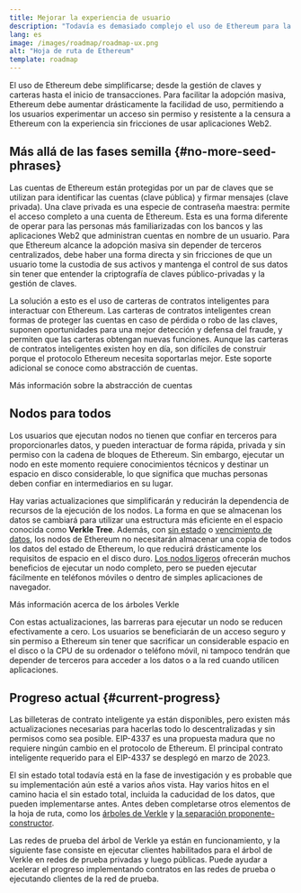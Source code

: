 ```yaml
---
title: Mejorar la experiencia de usuario
description: "Todavía es demasiado complejo el uso de Ethereum para la mayoría de las personas. Para fomentar la adopción masiva, Ethereum debe reducir drásticamente sus barreras de entrada: los usuarios deben obtener los beneficios del acceso descentralizado, sin permiso y resistente a la censura a Ethereum, pero debe ser tan sencillo como usar una aplicación Web2 tradicional."
lang: es
image: /images/roadmap/roadmap-ux.png
alt: "Hoja de ruta de Ethereum"
template: roadmap
---
```


El uso de Ethereum debe simplificarse; desde la gestión de claves y carteras hasta el inicio de transacciones. Para facilitar la adopción masiva, Ethereum debe aumentar drásticamente la facilidad de uso, permitiendo a los usuarios experimentar un acceso sin permiso y resistente a la censura a Ethereum con la experiencia sin fricciones de usar aplicaciones Web2.

## Más allá de las fases semilla {#no-more-seed-phrases}

Las cuentas de Ethereum están protegidas por un par de claves que se utilizan para identificar las cuentas (clave pública) y firmar mensajes (clave privada). Una clave privada es una especie de contraseña maestra: permite el acceso completo a una cuenta de Ethereum. Esta es una forma diferente de operar para las personas más familiarizadas con los bancos y las aplicaciones Web2 que administran cuentas en nombre de un usuario. Para que Ethereum alcance la adopción masiva sin depender de terceros centralizados, debe haber una forma directa y sin fricciones de que un usuario tome la custodia de sus activos y mantenga el control de sus datos sin tener que entender la criptografía de claves público-privadas y la gestión de claves.

La solución a esto es el uso de carteras de contratos inteligentes para interactuar con Ethereum. Las carteras de contratos inteligentes crean formas de proteger las cuentas en caso de pérdida o robo de las claves, suponen oportunidades para una mejor detección y defensa del fraude, y permiten que las carteras obtengan nuevas funciones. Aunque las carteras de contratos inteligentes existen hoy en día, son difíciles de construir porque el protocolo Ethereum necesita soportarlas mejor. Este soporte adicional se conoce como abstracción de cuentas.

<ButtonLink variant="outline-color" to="/roadmap/account-abstraction/">Más información sobre la abstracción de cuentas</ButtonLink>

## Nodos para todos

Los usuarios que ejecutan nodos no tienen que confiar en terceros para proporcionarles datos, y pueden interactuar de forma rápida, privada y sin permiso con la cadena de bloques de Ethereum. Sin embargo, ejecutar un nodo en este momento requiere conocimientos técnicos y destinar un espacio en disco considerable, lo que significa que muchas personas deben confiar en intermediarios en su lugar.

Hay varias actualizaciones que simplificarán y reducirán la dependencia de recursos de la ejecución de los nodos. La forma en que se almacenan los datos se cambiará para utilizar una estructura más eficiente en el espacio conocida como **Verkle Tree**. Además, con [sin estado](/roadmap/statelessness) o [vencimiento de datos](/roadmap/statelessness/#data-expiry), los nodos de Ethereum no necesitarán almacenar una copia de todos los datos del estado de Ethereum, lo que reducirá drásticamente los requisitos de espacio en el disco duro. [Los nodos ligeros](/developers/docs/nodes-and-clients/light-clients/) ofrecerán muchos beneficios de ejecutar un nodo completo, pero se pueden ejecutar fácilmente en teléfonos móviles o dentro de simples aplicaciones de navegador.

<ButtonLink variant="outline-color" to="/roadmap/verkle-trees/">Más información acerca de los árboles Verkle</ButtonLink>

Con estas actualizaciones, las barreras para ejecutar un nodo se reducen efectivamente a cero. Los usuarios se beneficiarán de un acceso seguro y sin permiso a Ethereum sin tener que sacrificar un considerable espacio en el disco o la CPU de su ordenador o teléfono móvil, ni tampoco tendrán que depender de terceros para acceder a los datos o a la red cuando utilicen aplicaciones.

## Progreso actual {#current-progress}

Las billeteras de contrato inteligente ya están disponibles, pero existen más actualizaciones necesarias para hacerlas todo lo descentralizadas y sin permisos como sea posible. EIP-4337 es una propuesta madura que no requiere ningún cambio en el protocolo de Ethereum. El principal contrato inteligente requerido para el EIP-4337 se desplegó en marzo de 2023.

El sin estado total todavía está en la fase de investigación y es probable que su implementación aún esté a varios años vista. Hay varios hitos en el camino hacia el sin estado total, incluida la caducidad de los datos, que pueden implementarse antes. Antes deben completarse otros elementos de la hoja de ruta, como los [árboles de Verkle](/roadmap/verkle-trees/) y [la separación proponente-constructor](/roadmap/pbs/).

Las redes de prueba del árbol de Verkle ya están en funcionamiento, y la siguiente fase consiste en ejecutar clientes habilitados para el árbol de Verkle en redes de prueba privadas y luego públicas. Puede ayudar a acelerar el progreso implementando contratos en las redes de prueba o ejecutando clientes de la red de prueba.
